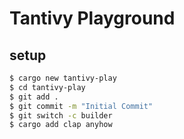 # Tantivy Playground

## setup

```bash
$ cargo new tantivy-play
$ cd tantivy-play
$ git add .
$ git commit -m "Initial Commit"
$ git switch -c builder
$ cargo add clap anyhow
```